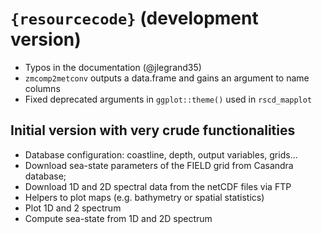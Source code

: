 # `{resourcecode}` (development version)

- Typos in the documentation (@jlegrand35)
- `zmcomp2metconv` outputs a data.frame and gains an argument to name columns
- Fixed deprecated arguments in `ggplot::theme()` used in `rscd_mapplot`

## Initial version with very crude functionalities

- Database configuration: coastline, depth, output variables, grids...
- Download sea-state parameters of the FIELD grid from Casandra database;
- Download 1D and 2D spectral data from the netCDF files via FTP
- Helpers to plot maps (e.g. bathymetry or spatial statistics)
- Plot 1D and 2 spectrum
- Compute sea-state from 1D and 2D spectrum
